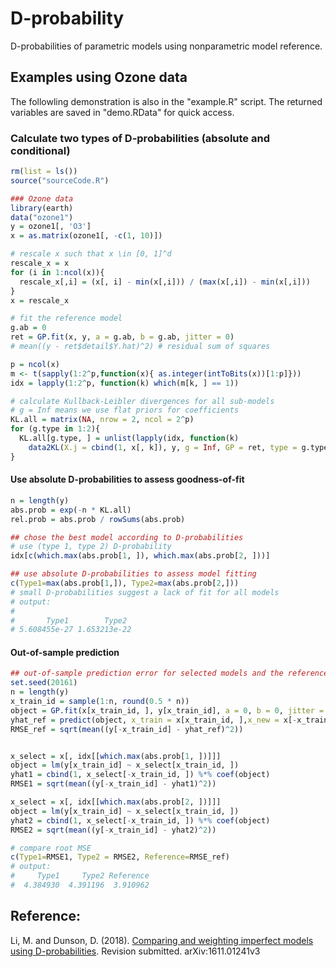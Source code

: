 # D-probability
D-probabilities of parametric models using nonparametric model reference. 



## Examples using Ozone data  

The followling demonstration is also in the "example.R" script. The returned variables are saved in "demo.RData" for quick access. 

### Calculate two types of D-probabilities (absolute and conditional)

```R
rm(list = ls())
source("sourceCode.R")

### Ozone data
library(earth)
data("ozone1")
y = ozone1[, 'O3']
x = as.matrix(ozone1[, -c(1, 10)]) 

# rescale x such that x \in [0, 1]^d 
rescale_x = x
for (i in 1:ncol(x)){
  rescale_x[,i] = (x[, i] - min(x[,i])) / (max(x[,i]) - min(x[,i]))
}
x = rescale_x

# fit the reference model 
g.ab = 0 
ret = GP.fit(x, y, a = g.ab, b = g.ab, jitter = 0)
# mean((y - ret$detail$Y.hat)^2) # residual sum of squares 

p = ncol(x)
m <- t(sapply(1:2^p,function(x){ as.integer(intToBits(x))[1:p]}))
idx = lapply(1:2^p, function(k) which(m[k, ] == 1))

# calculate Kullback-Leibler divergences for all sub-models 
# g = Inf means we use flat priors for coefficients
KL.all = matrix(NA, nrow = 2, ncol = 2^p) 
for (g.type in 1:2){
  KL.all[g.type, ] = unlist(lapply(idx, function(k)
    data2KL(X.j = cbind(1, x[, k]), y, g = Inf, GP = ret, type = g.type, a = g.ab, b = g.ab)))
}
```

#### Use absolute D-probabilities to assess goodness-of-fit 

```R
n = length(y)
abs.prob = exp(-n * KL.all)
rel.prob = abs.prob / rowSums(abs.prob)

## chose the best model according to D-probabilities 
# use (type 1, type 2) D-probability 
idx[c(which.max(abs.prob[1, ]), which.max(abs.prob[2, ]))]

## use absolute D-probabilities to assess model fitting 
c(Type1=max(abs.prob[1,]), Type2=max(abs.prob[2,]))
# small D-probabilities suggest a lack of fit for all models 
# output: 
#                                   
#       Type1        Type2 
# 5.608455e-27 1.653213e-22                                                                      
```

#### Out-of-sample prediction 

```R
## out-of-sample prediction error for selected models and the reference model 
set.seed(20161)
n = length(y)
x_train_id = sample(1:n, round(0.5 * n))
object = GP.fit(x[x_train_id, ], y[x_train_id], a = 0, b = 0, jitter = 0)
yhat_ref = predict(object, x_train = x[x_train_id, ],x_new = x[-x_train_id, ])
RMSE_ref = sqrt(mean((y[-x_train_id] - yhat_ref)^2))


x_select = x[, idx[[which.max(abs.prob[1, ])]]]
object = lm(y[x_train_id] ~ x_select[x_train_id, ])
yhat1 = cbind(1, x_select[-x_train_id, ]) %*% coef(object)
RMSE1 = sqrt(mean((y[-x_train_id] - yhat1)^2))

x_select = x[, idx[[which.max(abs.prob[2, ])]]]
object = lm(y[x_train_id] ~ x_select[x_train_id, ])
yhat2 = cbind(1, x_select[-x_train_id, ]) %*% coef(object)
RMSE2 = sqrt(mean((y[-x_train_id] - yhat2)^2))

# compare root MSE
c(Type1=RMSE1, Type2 = RMSE2, Reference=RMSE_ref)
# output: 
#     Type1     Type2 Reference 
#  4.384930  4.391196  3.910962 
```



## Reference: 

Li, M. and Dunson, D. (2018). [Comparing and weighting imperfect models using D-probabilities](https://arxiv.org/abs/1611.01241v3). Revision submitted. arXiv:1611.01241v3

